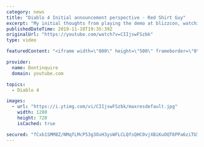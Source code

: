 ```yaml
---
category: news
title: "Diablo 4 Initial announcement perspective - Red Shirt Guy"
excerpt: "My initial thoughts from playing the demo at blizzcon, watching the developer interviews, and listening to the wacky Q&A from the systems and features panel."
publishedDateTime: 2019-11-10T19:35:39Z
originalUrl: "https://youtube.com/watch?v=CIIjswFSzbk"
type: video

featuredContent: "<iframe width=\"800\" height=\"500\" frameborder=\"0\" src=\"https://www.youtube.com/embed/CIIjswFSzbk\" allow=\"accelerometer; autoplay; encrypted-media; gyroscope; picture-in-picture\" allowfullscreen></iframe>"

provider:
  name: Dontinquire
  domain: youtube.com

topics:
  - Diablo 4

images:
  - url: "https://i.ytimg.com/vi/CIIjswFSzbk/maxresdefault.jpg"
    width: 1280
    height: 720
    isCached: true

secured: "fCxb1SMM8Z/NMqfLMcP53g3OvH3ysWFLCLQfsQHC0vjXBiKuOQT6PPa6ziTUI4uXkd32jXsjonzrcEYqaylRkA/+m13QTdeq60xhLHBNDnekKQyq/KpHepZMIvJihxjKnS94uYzApyRyjP+/Uyhbs1h6RugY0ay029hCq/gSFX3B6zrJ74/EC6tC3UnsxIBw9d99kod6h1pQeVD2bx0gba33KRiSS9wbBzJMOTdt5w+DYtxlX1lealZ8/D1rT4CyvEbW1di4MNCrx0unF+tuoOdm8UAcBLZFQJBikGF04j18Dioy7iMTzmMas2hk9Gt5AT4F4XGUR17VNtDYvgGbjd8PNb9RnipWqNRYkDTC6E7riou9B+AQcvDTMzwneV0Lf64pVDrftF8UpY0vy2pw/C3uo2DXobuet5SJrlIy9unFtc0kjir79Zp6h3zopnCH;ePl21d0u98qr28LRtwEPdQ=="
---
```


